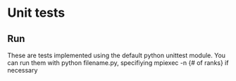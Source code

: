 # Unit tests

## Run
These are tests implemented using the default python unittest module. 
You can run them with python filename.py, specifiying mpiexec -n {# of ranks} if necessary
